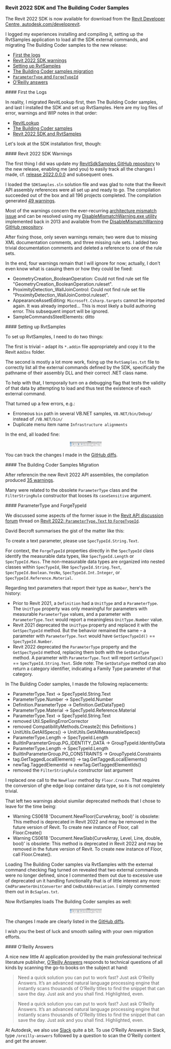 <head>
<meta http-equiv="Content-Type" content="text/html; charset=utf-8">
<link rel="stylesheet" type="text/css" href="bc.css">
<script src="https://cdn.rawgit.com/google/code-prettify/master/loader/run_prettify.js" type="text/javascript"></script>
</head>

<!---

- https://forums.autodesk.com/t5/revit-api-forum/revit-2022-parametertype-text-to-forgetypeid/m-p/10247574

- https://autodesk.slack.com/archives/C0KBT3859/p1618938930051100
  https://www.oreilly.com/online-learning/feature-answers.html
  To use O’Reilly Answers in Slack, type `/oreilly-answers` followed by a question to scan the O'Reilly content and get the answer.

twitter:

 the #RevitAPI @AutodeskForge @AutodeskRevit #bim #DynamoBim #ForgeDevCon
 
&ndash;
...

linkedin:

#bim #DynamoBim #ForgeDevCon #Revit #API #IFC #SDK #AI #VisualStudio #Autodesk #AEC #adsk

the [Revit API discussion forum](http://forums.autodesk.com/t5/revit-api-forum/bd-p/160) thread

<center>
<img src="img/" alt="" title="" width="600"/>
<p style="font-size: 80%; font-style:italic"></p>
<p style="font-size: 80%; font-style:italic">
<a href=""></a>
</p>
</center>

-->

### Revit 2022 SDK and The Building Coder Samples

The Revit 2022 SDK is now available for download from
the [Revit Developer Centre, autodesk.com/developrevit](https://www.autodesk.com/developer-network/platform-technologies/revit).

I logged my experiences installing and compiling it, setting up the RvtSamples application to load all the SDK external commands, and migrating The Building Coder samples to the new release:

- [First the logs](#2)
- [Revit 2022 SDK warnings](#3)
- [Setting up RvtSamples](#4)
- [The Building Coder samples migration](#5)
- [`ParameterType` and `ForgeTypeId`](#6)
- [O'Reilly answers](#7)

####<a name="2"></a> First the Logs

In reality, I migrated RevitLookup first, then The Building Coder samples, and last I installed the SDK and set up RvtSamples.
Here are my log files of error, warnings and WIP notes in that order:

- [RevitLookup](zip/revit_2022_revitlookup_errors_warnings_0.txt)
- [The Building Coder samples](zip/tbc_samples_2022_migr_01.txt)
- [Revit 2022 SDK and RvtSamples](zip/revit_2022_sdk_samples_errors_warnings_1.txt)

Let's look at the SDK installation first, though:

####<a name="3"></a> Revit 2022 SDK Warnings

The first thing I did was update
my [RevitSdkSamples GitHub repository](https://github.com/jeremytammik/RevitSdkSamples) to
the new release, enabling me (and you) to easily track all the changes I made,
cf. [release 2022.0.0.0](https://github.com/jeremytammik/RevitSdkSamples/releases/tag/2022.0.0.0) and subsequent ones.

I loaded the `SDKSamples.sln` solution file and was glad to note that the Reevit API assembly references were all set up and ready to go.
The compilation succeeded out of the box and all 196 projects completed.
The compilation generated [49 warnings](zip/revit_2022_sdk_samples_errors_warnings_1.txt).

Most of the warnings concern the
ever-recurring [architecture mismatch issue](http://thebuildingcoder.typepad.com/blog/2013/06/processor-architecture-mismatch-warning.html)
and can be resolved using
my [DisableMismatchWarning.exe utility](http://thebuildingcoder.typepad.com/blog/2013/07/recursively-disable-architecture-mismatch-warning.html)
implemented back in 2013 and available from
the [DisableMismatchWarning GitHub repository](https://github.com/jeremytammik/DisableMismatchWarning).

After fixing those, only seven warnings remain;
two were due to missing XML documentation comments, and three missing rule sets. 
I added two trivial documentation comments and deleted a reference to one of the rule sets.

In the end, four warnings remain that I will ignore for now;
actually, I don't even know what is casuing them or how they could be fixed:

- GeometryCreation_BooleanOperation: Could not find rule set file "GeometryCreation_BooleanOperation.ruleset".    
- ProximityDetection_WallJoinControl: Could not find rule set file "ProximityDetection_WallJoinControl.ruleset".    
- AppearanceAssetEditing: `Microsoft.Csharp.targets` cannot be imported again. It was already imported... This is most likely a build authoring error. This subsequent import will be ignored.
- SampleCommandsSteelElements: ditto

####<a name="4"></a> Setting up RvtSamples

To set up RvtSamples, I need to do two things:

The first is trivial &ndash; adapt its `*.addin` file appropriately and copy it to the Revit `AddIns` folder.

The second is mostly a lot more work, fixing up the `RvtSamples.txt` file to correctly list all the external commands defined by the SDK, specifically the pathname of their assembly DLL and their correct .NET class name.

To help with that, I temporaily turn on a debugging flag that tests the validity of that data by attempting to load and thus test the existence of each external command.

That turned up a few errors, e.g.:

- Erroneous `bin` path in several VB.NET samples, `VB.NET/bin/Debug/` instead of `/VB.NET/bin/`
- Duplicate menu item name `Infrastructure alignments`

In the end, all loaded fine:

<center>
<img src="img/rvtsamples_2022.png" alt="RvtSamples 2022" title="RvtSamples 2022" width="100"> <!-- 788 -->
</center>

You can track the changes I made in
the [GitHub diffs](https://github.com/jeremytammik/RevitSdkSamples/compare/2022.0.0.2...2022.0.0.4).

####<a name="5"></a> The Building Coder Samples Migration

After referencin the new Revit 2022 API assemblies, the compilation
produced [35 warnings](zip/tbc_samples_2022_migr_01.txt).

Many were related to the obsolete `ParameterType` class and the `FilterStringRule` constructor that looses its `caseSensitive` argument.

####<a name="6"></a> ParameterType and ForgeTypeId

We discussed some aspects of the former issue in
the [Revit API discussion forum](http://forums.autodesk.com/t5/revit-api-forum/bd-p/160) thread
on [Revit 2022: `ParameterType.Text` to `ForgeTypeId`](https://forums.autodesk.com/t5/revit-api-forum/revit-2022-parametertype-text-to-forgetypeid/m-p/10247574).

David Becroft summarises the gist of the matter like this:

To create a text parameter, please use `SpecTypeId.String.Text`.

For context, the `ForgeTypeId` properties directly in the `SpecTypeId` class identify the measurable data types, like `SpecTypeId.Length` or `SpecTypeId.Mass`.
The non-measurable data types are organized into nested classes within `SpecTypeId`, like `SpecTypeId.String.Text`, `SpecTypeId.Boolean.YesNo`, `SpecTypeId.Int.Integer`, or `SpecTypeId.Reference.Material`.

Regarding text parameters that report their type as `Number`, here's the history:

- Prior to Revit 2021, a `Definition` had a `UnitType` and a `ParameterType`.
  The `UnitType` property was only meaningful for parameters with measurable `ParameterType` values, and a parameter with `ParameterType.Text` would report a meaningless `UnitType.Number` value.
- Revit 2021 deprecated the `UnitType` property and replaced it with the `GetSpecTypeId` method.
  But the behavior remained the same &ndash; a parameter with `ParameterType.Text` would have `GetSpecTypeId()` == `SpecTypeId.Number`.
- Revit 2022 deprecated the `ParameterType` property and the `GetSpecTypeId` method, replacing them both with the `GetDataType` method.
  A parameter with `ParameterType.Text` will report `GetDataType()` == `SpecTypeId.String.Text`.
  Side note: The `GetDataType` method can also return a category identifier, indicating a Family Type parameter of that category.

In The Building Coder samples, I masde the following replacements:

- ParameterType.Text &rarr; SpecTypeId.String.Text 
- ParameterType.Number &rarr; SpecTypeId.Number 
- Definition.ParameterType &rarr; Definition.GetDataType()
- ParameterType.Material &rarr; SpecTypeId.Reference.Material 
- ParameterType.Text &rarr; SpecTypeId.String.Text 
- removed Util.SpellingErrorCorrector 
- removed CompatibilityMethods.Creaste2( this Definitions ) 
- UnitUtils.GetAllSpecs() &rarr; UnitUtils.GetAllMeasurableSpecs() 
- ParameterType.Length &rarr; SpecTypeId.Length
- BuiltInParameterGroup.PG_IDENTITY_DATA &rarr; GroupTypeId.IdentityData
- ParameterType.Length &rarr; SpecTypeId.Length
- BuiltInParameterGroup.PG_CONSTRAINTS &rarr; GroupTypeId.Constraints
- tag.GetTaggedLocalElement() &rarr; tag.GetTaggedLocalElements()
- newTag.TaggedElementId &rarr; newTag.GetTaggedElementIds()
- removed the `FilterStringRule` constructor last argument

I replaced one call to the `NewFloor` method by `Floor.Create`.
That requires the conversion of ghe edge loop container data type, so it is not completely trivial.

That left two warnings aboiut siumilar deprecated methods that I chose to leave for the time being:

- Warning CS0618 'Document.NewFloor(CurveArray, bool)' is obsolete: This method is deprecated in Revit 2022 and may be removed in the future version of Revit. To create new instance of Floor, call Floor.Create()
- Warning CS0618 'Document.NewSlab(CurveArray, Level, Line, double, bool)' is obsolete: This method is deprecated in Revit 2022 and may be removed in the future version of Revit. To create new instance of Floor, call Floor.Create().

Loading The Building Coder samples via RvtSamples with the external command checking flag turned on revealed that two external commands were no longer defined, since I commented them out due to excessive use of deprecated un it handling functionality that is of little interest any more: `CmdParameterUnitConverter` and `CmdDutAbbreviation`. I simply commented them out in `BcSaples.txt`.

Now RvtSamples loads The Building Coder samples as well:

<center>
<img src="img/tbc_samples_2022.png" alt="The Building Coder samples 2022" title="The Building Coder samples 2022" width="100"> <!-- 788 -->
</center>

The changes I made are clearly listed in
the [GitHub diffs](https://github.com/jeremytammik/the_building_coder_samples/compare/2022.0.150.0...2022.0.150.4).

I wish you the best of luck and smooth sailing with your own migration efforts.

####<a name="7"></a> O'Reilly Answers

A nice new little AI application provided by the main professional technical literature publisher,
[O’Reilly Answers](https://www.oreilly.com/online-learning/feature-answers.html) responds
to technical questions of all kinds by scanning the go-to books on the subject at hand:

> Need a quick solution you can put to work fast? Just ask O’Reilly Answers. It’s an advanced natural language processing engine that instantly scans thousands of O’Reilly titles to find the snippet that can save the day. Just ask and you shall find. Highlighted, even.

> Need a quick solution you can put to work fast? Just ask O’Reilly Answers. It’s an advanced natural language processing engine that instantly scans thousands of O’Reilly titles to find the snippet that can save the day. Just ask and you shall find. Highlighted, even.

At Autodesk, we also use [Slack](https://slack.com) quite a bit.
To use O’Reilly Answers in Slack, type `/oreilly-answers` followed by a question to scan the O'Reilly content and get the answer.

